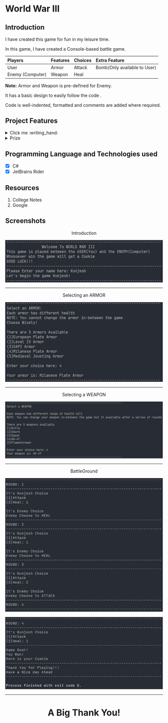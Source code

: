 # World War III

## Introduction

I have created this game for fun in my leisure time.

In this game, I have created a Console-based battle game.

| Players           | Features | Choices | Extra Feature               |
|:---               | :---     | :---    |:--                          |
| User              | Armor    | Attack  |Bomb(Only available to User) |
| Enemy (Computer)  | Weapon   | Heal    |                             |

<b>Note:</b> Armor and Weapon is pre-defined for Enemy. 

It has a basic design to easily follow the code .

Code is well-indented, formatted and comments are added where required.

## Project Features

<details>
  <summary>Click me :writing_hand:</summary>

1. Each armor has different health According to Armor choice, the total health is calculated.

2. Each weapon has different health damage. According to Weapon choice, the health damage is calculated.

3. You can play this game in your leisure time ;)
</details>
<details>
  <summary>Prize</summary>

  `A COOKIE! 🤩🤩🤩`
</details>

## Programming Language and Technologies used

- [x] C#
- [x] JetBrains Rider

## Resources

1. College Notes
2. Google

## Screenshots

<div align="center">Introduction</div>

![Screenshot-1](./images/SS-1.png)

<hr> 

<div align="center">Selecting an ARMOR</div>

![Screenshot-2](./images/SS-2.png)

<hr>
<div align="center">Selecting a WEAPON</div>

![Screenshot-3](./images/SS-3.png)

<hr> 

<div align="center">BattleGround </div>

![Screenshot-4](./images/SS-4.png)

![Screenshot-5](./images/SS-5.png)

<hr> 

# <div align="center">**A Big Thank You!**</div>

